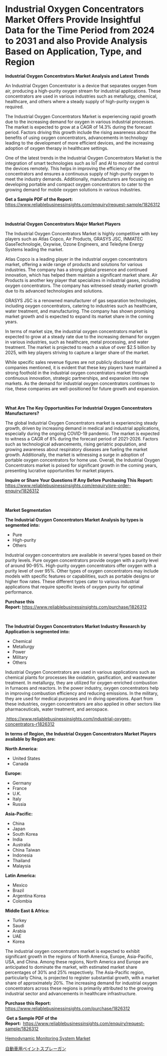 <p><h1>Industrial Oxygen Concentrators Market Offers Provide Insightful Data for the Time Period from 2024 to 2031 and also Provide Analysis Based on Application, Type, and Region</h1></p><p><strong>Industrial Oxygen Concentrators Market Analysis and Latest Trends</strong></p>
<p><p>An Industrial Oxygen Concentrator is a device that separates oxygen from air, producing a high-purity oxygen stream for industrial applications. These concentrators are used in various industries such as metallurgy, chemical, healthcare, and others where a steady supply of high-purity oxygen is required.</p><p>The Industrial Oxygen Concentrators Market is experiencing rapid growth due to the increasing demand for oxygen in various industrial processes. The market is expected to grow at a CAGR of 14.3% during the forecast period. Factors driving this growth include the rising awareness about the benefits of using oxygen concentrators, advancements in technology leading to the development of more efficient devices, and the increasing adoption of oxygen therapy in healthcare settings.</p><p>One of the latest trends in the Industrial Oxygen Concentrators Market is the integration of smart technologies such as IoT and AI to monitor and control the devices remotely. This helps in improving the efficiency of the concentrators and ensures a continuous supply of high-purity oxygen to meet the industry demands. Additionally, manufacturers are focusing on developing portable and compact oxygen concentrators to cater to the growing demand for mobile oxygen solutions in various industries.</p></p>
<p><strong>Get a Sample PDF of the Report:&nbsp;</strong> <a href="https://www.reliablebusinessinsights.com/enquiry/request-sample/1826312">https://www.reliablebusinessinsights.com/enquiry/request-sample/1826312</a></p>
<p>&nbsp;</p>
<p><strong>Industrial Oxygen Concentrators Major Market Players</strong></p>
<p><p>The Industrial Oxygen Concentrators Market is highly competitive with key players such as Atlas Copco, Air Products, GRASYS JSC, INMATEC GaseTechnologie, Oxywise, Ozone Engineers, and Teledyne Energy Systems leading the market. </p><p>Atlas Copco is a leading player in the industrial oxygen concentrators market, offering a wide range of products and solutions for various industries. The company has a strong global presence and continued innovation, which has helped them maintain a significant market share. Air Products is another key player that specializes in industrial gases, including oxygen concentrators. The company has witnessed steady market growth due to its advanced technologies and solutions.</p><p>GRASYS JSC is a renowned manufacturer of gas separation technologies, including oxygen concentrators, catering to industries such as healthcare, water treatment, and manufacturing. The company has shown promising market growth and is expected to expand its market share in the coming years.</p><p>In terms of market size, the industrial oxygen concentrators market is expected to grow at a steady rate due to the increasing demand for oxygen in various industries, such as healthcare, metal processing, and water treatment. The market is projected to reach a value of over $2.5 billion by 2025, with key players striving to capture a larger share of the market.</p><p>While specific sales revenue figures are not publicly disclosed for all companies mentioned, it is evident that these key players have maintained a strong foothold in the industrial oxygen concentrators market through continuous innovation, strategic partnerships, and expansion into new markets. As the demand for industrial oxygen concentrators continues to rise, these companies are well-positioned for future growth and expansion.</p></p>
<p>&nbsp;</p>
<p><strong>What Are The Key Opportunities For Industrial Oxygen Concentrators Manufacturers?</strong></p>
<p><p>The global Industrial Oxygen Concentrators market is experiencing steady growth, driven by increasing demand in medical and industrial applications, especially during the ongoing COVID-19 pandemic. The market is expected to witness a CAGR of 8% during the forecast period of 2021-2026. Factors such as technological advancements, rising geriatric population, and growing awareness about respiratory diseases are fueling the market growth. Additionally, the market is witnessing a surge in adoption of portable oxygen concentrators for home use. Overall, the Industrial Oxygen Concentrators market is poised for significant growth in the coming years, presenting lucrative opportunities for market players.</p></p>
<p><strong>Inquire or Share Your Questions If Any Before Purchasing This Report:</strong> <a href="https://www.reliablebusinessinsights.com/enquiry/pre-order-enquiry/1826312">https://www.reliablebusinessinsights.com/enquiry/pre-order-enquiry/1826312</a></p>
<p>&nbsp;</p>
<p><strong>Market Segmentation</strong></p>
<p><strong>The Industrial Oxygen Concentrators Market Analysis by types is segmented into:</strong></p>
<p><ul><li>Pure</li><li>High-purity</li><li>Others</li></ul></p>
<p><p>Industrial oxygen concentrators are available in several types based on their purity levels. Pure oxygen concentrators provide oxygen with a purity level of around 90-95%. High-purity oxygen concentrators offer oxygen with a purity level of over 95%. Other types of oxygen concentrators may include models with specific features or capabilities, such as portable designs or higher flow rates. These different types cater to various industrial applications that require specific levels of oxygen purity for optimal performance.</p></p>
<p><strong>Purchase this Report:&nbsp;</strong><a href="https://www.reliablebusinessinsights.com/purchase/1826312">https://www.reliablebusinessinsights.com/purchase/1826312</a></p>
<p>&nbsp;</p>
<p><strong>The Industrial Oxygen Concentrators Market Industry Research by Application is segmented into:</strong></p>
<p><ul><li>Chemical</li><li>Metallurgy</li><li>Power</li><li>Military</li><li>Others</li></ul></p>
<p><p>Industrial Oxygen Concentrators are used in various applications such as chemical plants for processes like oxidation, gasification, and wastewater treatment. In metallurgy, they are utilized for oxygen-enriched combustion in furnaces and reactors. In the power industry, oxygen concentrators help in improving combustion efficiency and reducing emissions. In the military, they are used for medical purposes and in diving operations. Apart from these industries, oxygen concentrators are also applied in other sectors like pharmaceuticals, water treatment, and aerospace.</p></p>
<p><a href="https://www.reliablebusinessinsights.com/industrial-oxygen-concentrators-r1826312">&nbsp;https://www.reliablebusinessinsights.com/industrial-oxygen-concentrators-r1826312</a></p>
<p><strong>In terms of Region, the Industrial Oxygen Concentrators Market Players available by Region are:</strong></p>
<p>
    <p> <strong> North America: </strong>
        <ul>
            <li>United States</li>
            <li>Canada</li>
        </ul>
        </p> 
    <p> <strong> Europe: </strong>
        <ul>
            <li>Germany</li>
            <li>France</li>
            <li>U.K.</li>
            <li>Italy</li>
            <li>Russia</li>
        </ul>
        </p> 
    <p> <strong> Asia-Pacific: </strong>
        <ul>
            <li>China</li>
            <li>Japan</li>
            <li>South Korea</li>
            <li>India</li>
            <li>Australia</li>
            <li>China Taiwan</li>
            <li>Indonesia</li>
            <li>Thailand</li>
            <li>Malaysia</li>
        </ul>
        </p> 
    <p> <strong> Latin America: </strong>
        <ul>
            <li>Mexico</li>
            <li>Brazil</li>
            <li>Argentina Korea</li>
            <li>Colombia</li>
        </ul>
        </p> 
    <p> <strong> Middle East & Africa: </strong>
        <ul>
            <li>Turkey</li>
            <li>Saudi</li>
            <li>Arabia</li>
            <li>UAE</li>
            <li>Korea</li>
        </ul>
    </p>
    </p>
<p><p>The industrial oxygen concentrators market is expected to exhibit significant growth in the regions of North America, Europe, Asia-Pacific, USA, and China. Among these regions, North America and Europe are anticipated to dominate the market, with estimated market share percentages of 30% and 25% respectively. The Asia-Pacific region, particularly China, is projected to register substantial growth, with a market share of approximately 20%. The increasing demand for industrial oxygen concentrators across these regions is primarily attributed to the growing industrial sector and advancements in healthcare infrastructure.</p></p>
<p><strong>Purchase this Report: </strong><a href="https://www.reliablebusinessinsights.com/purchase/1826312">https://www.reliablebusinessinsights.com/purchase/1826312</a></p>
<p>&nbsp;<strong>Get a Sample PDF of the Report:&nbsp;&nbsp;</strong><a href="https://www.reliablebusinessinsights.com/enquiry/request-sample/1826312">https://www.reliablebusinessinsights.com/enquiry/request-sample/1826312</a></p>
<p><strong></strong></p>
<p><p><a href="https://view.publitas.com/reportprime-1/hemodynamic-monitoring-system-market-global-market-share-and-ranking-overall-sales-and-demand-forecast-2024-2031/">Hemodynamic Monitoring System Market</a></p><p><a href="https://github.com/ksxzwxabcuynh011/Market-Research-Report-List-3/blob/main/264296534950.md">自動車用ペイントスプレーガン</a></p></p>